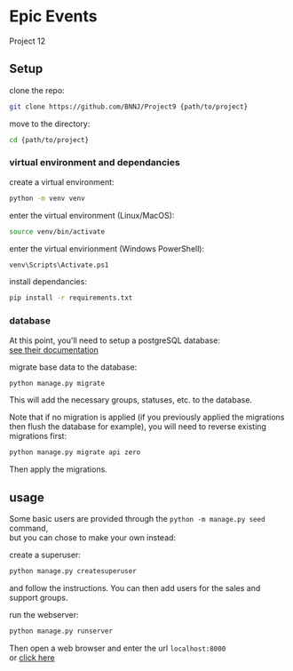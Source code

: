 # Epic Events

Project 12



## Setup

clone the repo:
```sh
git clone https://github.com/BNNJ/Project9 {path/to/project}
```
move to the directory:
```sh
cd {path/to/project}
```

### virtual environment and dependancies

create a virtual environment:
```sh
python -m venv venv
```
enter the virtual environment (Linux/MacOS):
```sh
source venv/bin/activate
```
enter the virtual envirionment (Windows PowerShell):
```sh
venv\Scripts\Activate.ps1
```
install dependancies:
```sh
pip install -r requirements.txt
```

### database

At this point, you'll need to setup a postgreSQL database:  
[see their documentation](https://www.postgresql.org/docs/current/tutorial-install.html)

migrate base data to the database:
```sh
python manage.py migrate
```
This will add the necessary groups, statuses, etc. to the database.  

Note that if no migration is applied (if you previously applied the migrations then flush the database for example), you will need to reverse existing migrations first:
```sh
python manage.py migrate api zero
```
Then apply the migrations.

## usage

Some basic users are provided through the `python -m manage.py seed` command,  
but you can chose to make your own instead:

create a superuser:
```sh
python manage.py createsuperuser
```
and follow the instructions.
You can then add users for the sales and support groups.

run the webserver:
```sh
python manage.py runserver
```

Then open a web browser and enter the url `localhost:8000`  
or [click here](http:localhost:8000)  
